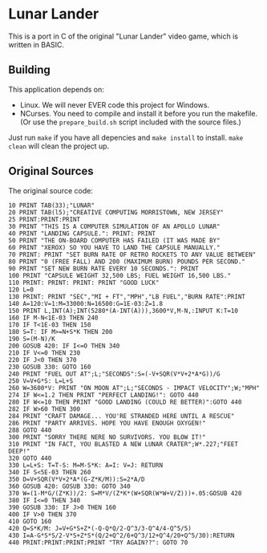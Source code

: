 # Lunar Lander


This is a port in C of the original "Lunar Lander" video game, which is written in BASIC.

## Building

This application depends on:

- Linux. We will never EVER code this project for Windows.
- NCurses. You need to compile and install it before you run the makefile. (Or use the ```prepare_build.sh``` script included with the source files.)

Just run ```make``` if you have all depencies and ```make install``` to install. ```make clean``` will clean the project up.

## Original Sources

The original source code:

```
10 PRINT TAB(33);"LUNAR"
20 PRINT TAB(l5);"CREATIVE COMPUTING MORRISTOWN, NEW JERSEY" 
25 PRINT:PRINT:PRINT
30 PRINT "THIS IS A COMPUTER SIMULATION OF AN APOLLO LUNAR" 
40 PRINT "LANDING CAPSULE.": PRINT: PRINT
50 PRINT "THE ON-BOARD COMPUTER HAS FAILED (IT WAS MADE BY" 
60 PRINT "XEROX) SO YOU HAVE TO LAND THE CAPSULE MANUALLY."
70 PRINT: PRINT "SET BURN RATE OF RETRO ROCKETS TO ANY VALUE BETWEEN" 
80 PRINT "0 (FREE FALL) AND 200 (MAXIMUM BURN) POUNDS PER SECOND." 
90 PRINT "SET NEW BURN RATE EVERY 10 SECONDS.": PRINT 
100 PRINT "CAPSULE WEIGHT 32,500 LBS; FUEL WEIGHT 16,500 LBS."
110 PRINT: PRINT: PRINT: PRINT "GOOD LUCK"
120 L=0
130 PRINT: PRINT "SEC","MI + FT","MPH","LB FUEL","BURN RATE":PRINT 
140 A=120:V=1:M=33000:N=16500:G=1E-03:Z=1.8
150 PRINT L,INT(A);INT(5280*(A-INT(A))),3600*V,M-N,:INPUT K:T=10 
160 IF M-N<1E-03 THEN 240
170 IF T<1E-03 THEN 150
180 S=T: IF M>=N+S*K THEN 200
190 S=(M-N)/K
200 GOSUB 420: IF I<=O THEN 340
210 IF V<=0 THEN 230
220 IF J<0 THEN 370
230 GOSUB 330: GOTO 160
240 PRINT "FUEL OUT AT";L;"SECONDS":S=(-V+SQR(V*V+2*A*G))/G
250 V=V+G*S: L=L+S
260 W=3600*V: PRINT "ON MOON AT";L;"SECONDS - IMPACT VELOCITY";W;"MPH" 
274 IF W<=1.2 THEN PRINT "PERFECT LANDING!": GOTO 440 
280 IF W<=10 THEN PRINT "GOOD LANDING (COULD RE BETTER)":GOTO 440 
282 IF W>60 THEN 300
284 PRINT "CRAFT DAMAGE... YOU'RE STRANDED HERE UNTIL A RESCUE" 
286 PRINT "PARTY ARRIVES. HOPE YOU HAVE ENOUGH OXYGEN!" 
288 GOTO 440
300 PRINT "SORRY THERE NERE NO SURVIVORS. YOU BLOW IT!"
310 PRINT "IN FACT, YOU BLASTED A NEW LUNAR CRATER";W*.227;"FEET DEEP!"
320 GOTO 440
330 L=L+S: T=T-S: M=M-S*K: A=I: V=J: RETURN
340 IF S<5E-03 THEN 260
350 D=V+SQR(V*V+2*A*(G-Z*K/M)):S=2*A/D
360 GOSUB 420: GOSUB 330: GOTO 340
370 W=(1-M*G/(Z*K))/2: S=M*V/(Z*K*(W+SQR(W*W+V/Z)))+.05:GOSUB 420
380 IF I<=0 THEN 340
390 GOSUB 330: IF J>0 THEN 160
400 IF V>0 THEN 370
410 GOTO 160
420 Q=S*K/M: J=V+G*S+Z*(-Q-Q*Q/2-Q^3/3-Q^4/4-Q^5/5)
430 I=A-G*S*S/2-V*S+Z*S*(Q/2+Q^2/6+Q^3/12+Q^4/20+Q^5/30):RETURN
440 PRINT:PRINT:PRINT:PRINT "TRY AGAIN??": GOTO 70
```
